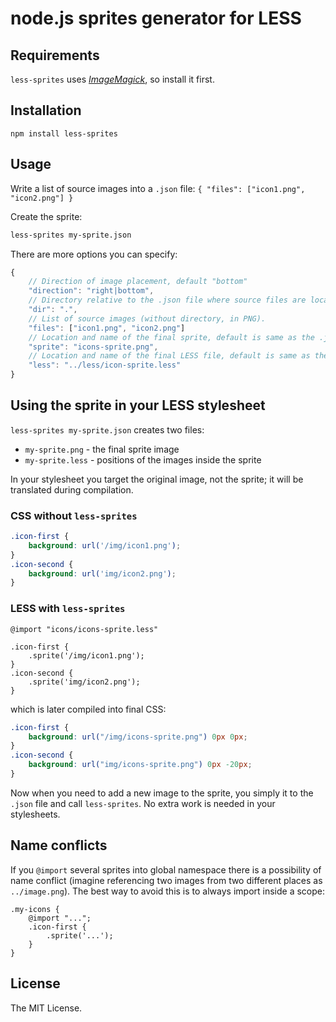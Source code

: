 # node.js sprites generator for LESS

## Requirements
`less-sprites` uses [*ImageMagick*](http://www.imagemagick.org/), so install it first. 

## Installation
```
npm install less-sprites
```

## Usage
Write a list of source images into a `.json` file:
`{ "files": ["icon1.png", "icon2.png"] }`

Create the sprite:
```bash
less-sprites my-sprite.json
```

There are more options you can specify:
```JavaScript
{
	// Direction of image placement, default "bottom"
	"direction": "right|bottom",
	// Directory relative to the .json file where source files are located, default "."
	"dir": ".",
	// List of source images (without directory, in PNG).
	"files": ["icon1.png", "icon2.png"]
	// Location and name of the final sprite, default is same as the .json file.
	"sprite": "icons-sprite.png",
	// Location and name of the final LESS file, default is same as the .json file.
	"less": "../less/icon-sprite.less"
}
```

## Using the sprite in your LESS stylesheet
`less-sprites my-sprite.json` creates two files:
* `my-sprite.png` - the final sprite image
* `my-sprite.less` - positions of the images inside the sprite

In your stylesheet you target the original image, not the sprite; it will be translated during compilation.
### CSS without `less-sprites`
```css
.icon-first {
	background: url('/img/icon1.png');
}
.icon-second {
	background: url('img/icon2.png');
}
```

### LESS with `less-sprites`
```less
@import "icons/icons-sprite.less"

.icon-first {
	.sprite('/img/icon1.png');
}
.icon-second {
	.sprite('img/icon2.png');
}
```
which is later compiled into final CSS:
```css
.icon-first {
	background: url("/img/icons-sprite.png") 0px 0px;
}
.icon-second {
	background: url("img/icons-sprite.png") 0px -20px;
}

```
Now when you need to add a new image to the sprite, you simply it to the `.json` file and call `less-sprites`.
No extra work is needed in your stylesheets.

## Name conflicts
If you `@import` several sprites into global namespace there is a possibility of name conflict (imagine referencing two images from two different places as `../image.png`). The best way to avoid this is to always import inside a scope:
```less
.my-icons {
	@import "...";
	.icon-first {
		.sprite('...');
	}
}
```

## License
The MIT License.
